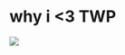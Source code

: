 <!--
id: 558925024
link: http://tumblr.atmos.org/post/558925024/why-i-3-twp
slug: why-i-3-twp
date: Thu Apr 29 2010 11:37:00 GMT-0700 (PDT)
publish: 2010-04-029
tags: 
title: why i &lt;3 TWP
-->


why i &lt;3 TWP
===============

![](http://25.media.tumblr.com/tumblr_l1nifbEAkl1qz4sngo1_400.jpg)

